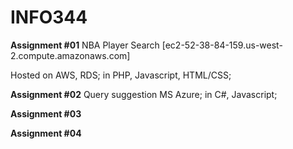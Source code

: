 # INFO344
**Assignment #01**
NBA Player Search [ec2-52-38-84-159.us-west-2.compute.amazonaws.com]

Hosted on AWS, RDS;
in PHP, Javascript, HTML/CSS;


**Assignment #02**
Query suggestion
MS Azure; 
in C#, Javascript;

**Assignment #03**

**Assignment #04**
